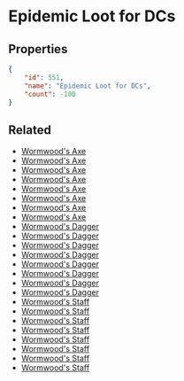 # Epidemic Loot for DCs

<no description available>

## Properties

```json
{
    "id": 551,
    "name": "Epidemic Loot for DCs",
    "count": -100
}
```

## Related

- [Wormwood's Axe](../items/17187-wormwood-s-axe.md)
- [Wormwood's Axe](../items/17188-wormwood-s-axe.md)
- [Wormwood's Axe](../items/17189-wormwood-s-axe.md)
- [Wormwood's Axe](../items/17190-wormwood-s-axe.md)
- [Wormwood's Axe](../items/17191-wormwood-s-axe.md)
- [Wormwood's Axe](../items/17192-wormwood-s-axe.md)
- [Wormwood's Axe](../items/17193-wormwood-s-axe.md)
- [Wormwood's Axe](../items/17194-wormwood-s-axe.md)
- [Wormwood's Dagger](../items/17195-wormwood-s-dagger.md)
- [Wormwood's Dagger](../items/17196-wormwood-s-dagger.md)
- [Wormwood's Dagger](../items/17197-wormwood-s-dagger.md)
- [Wormwood's Dagger](../items/17198-wormwood-s-dagger.md)
- [Wormwood's Dagger](../items/17199-wormwood-s-dagger.md)
- [Wormwood's Dagger](../items/17200-wormwood-s-dagger.md)
- [Wormwood's Dagger](../items/17201-wormwood-s-dagger.md)
- [Wormwood's Dagger](../items/17202-wormwood-s-dagger.md)
- [Wormwood's Staff](../items/17203-wormwood-s-staff.md)
- [Wormwood's Staff](../items/17204-wormwood-s-staff.md)
- [Wormwood's Staff](../items/17205-wormwood-s-staff.md)
- [Wormwood's Staff](../items/17206-wormwood-s-staff.md)
- [Wormwood's Staff](../items/17207-wormwood-s-staff.md)
- [Wormwood's Staff](../items/17208-wormwood-s-staff.md)
- [Wormwood's Staff](../items/17209-wormwood-s-staff.md)
- [Wormwood's Staff](../items/17210-wormwood-s-staff.md)

